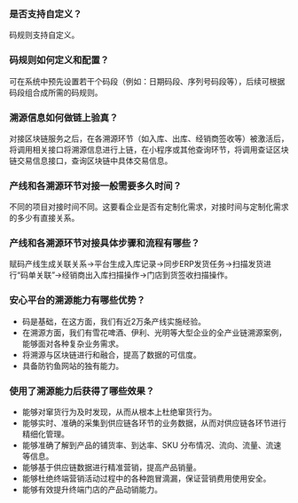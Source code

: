 ### 是否支持自定义？
码规则支持自定义。

### 码规则如何定义和配置？
可在系统中预先设置若干个码段（例如：日期码段、序列号码段等），后续可根据码段组合成所需的码规则。

### 溯源信息如何做链上验真？
对接区块链服务之后，在各溯源环节（如入库、出库、经销商签收等）被激活后，将调用相关接口将溯源信息进行上链，在小程序或其他查询环节，将调用查证区块链交易信息接口，查询区块链中具体交易信息。

### 产线和各溯源环节对接一般需要多久时间？
不同的项目对接时间不同。这要看企业是否有定制化需求，对接时间与定制化需求的多少有直接关系。

### 产线和各溯源环节对接具体步骤和流程有哪些？
赋码产线生成关联关系->平台生成入库记录->同步ERP发货任务->扫描发货进行“码单关联”->经销商出入库扫描操作->门店到货签收扫描操作。

### 安心平台的溯源能力有哪些优势？
- 码是基础，在这方面，我们有近2万条产线实施经验。
- 在溯源方面，我们有雪花啤酒、伊利、光明等大型企业的全产业链溯源案例，能够面对各种复杂业务需求。
-	将溯源与区块链进行和融合，提高了数据的可信度。
- 具备防钓鱼网站的独有能力。

### 使用了溯源能力后获得了哪些效果？
- 能够对窜货行为及时发现，从而从根本上杜绝窜货行为。
- 能够实时、准确的采集到供应链各环节的业务数据，从而对供应链各环节进行精细化管理。
- 能够准确了解到产品的铺货率、到达率、SKU 分布情况、流向、流量、流速等信息。
- 能够基于供应链数据进行精准营销，提高产品销量。
- 能够杜绝终端营销活动过程中的各种跑冒滴漏，保证营销费用使用安全。
- 能够有效提升终端门店的产品动销能力。
